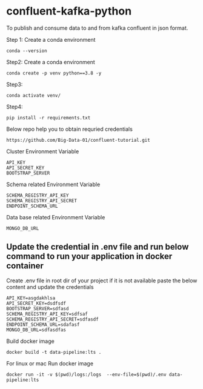 # confluent-kafka-python

To publish and consume data to and from kafka confluent in json format.

Step 1: Create a conda environment
```
conda --version
```

Step2: Create  a conda environment
```
conda create -p venv python==3.8 -y
```

Step3:
```
conda activate venv/
```
Step4:
```
pip install -r requirements.txt
```

Below repo help you to obtain requried credentials
```
https://github.com/Big-Data-01/confluent-tutorial.git
```


Cluster Environment Variable
```
API_KEY
API_SECRET_KEY
BOOTSTRAP_SERVER
```


Schema related Environment Variable
```
SCHEMA_REGISTRY_API_KEY
SCHEMA_REGISTRY_API_SECRET
ENDPOINT_SCHEMA_URL
```
Data base related Environment Variable
```
MONGO_DB_URL
```

## Update the credential in .env file and run below command to run your application in docker container


Create .env file in root dir of your project if it is not available
paste the below content and update the credentials
```
API_KEY=asgdakhlsa
API_SECRET_KEY=dsdfsdf
BOOTSTRAP_SERVER=sdfasd
SCHEMA_REGISTRY_API_KEY=sdfsaf
SCHEMA_REGISTRY_API_SECRET=sdfasdf
ENDPOINT_SCHEMA_URL=sdafasf
MONGO_DB_URL=sdfasdfas
```

Build docker image
```
docker build -t data-pipeline:lts .
```

For linux or mac
Run docker image
```
docker run -it -v $(pwd)/logs:/logs  --env-file=$(pwd)/.env data-pipeline:lts
```